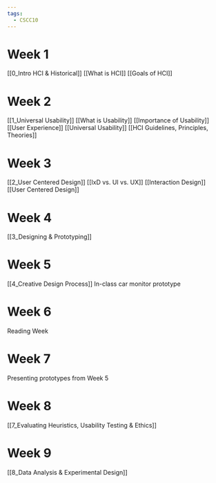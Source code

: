 ```yaml
---
tags:
  - CSCC10
---
```

# Week 1
[[0_Intro HCI & Historical]]
[[What is HCI]]
[[Goals of HCI]]
# Week 2
[[1_Universal Usability]]
[[What is Usability]]
[[Importance of Usability]]
[[User Experience]]
[[Universal Usability]]
[[HCI Guidelines, Principles, Theories]]
# Week 3
[[2_User Centered Design]]
[[IxD vs. UI vs. UX]]
[[Interaction Design]]
[[User Centered Design]]
# Week 4
[[3_Designing & Prototyping]]
# Week 5
[[4_Creative Design Process]]
In-class car monitor prototype
# Week 6
Reading Week
# Week 7
Presenting prototypes from Week 5
# Week 8
[[7_Evaluating Heuristics, Usability Testing & Ethics]]
# Week 9
[[8_Data Analysis & Experimental Design]]